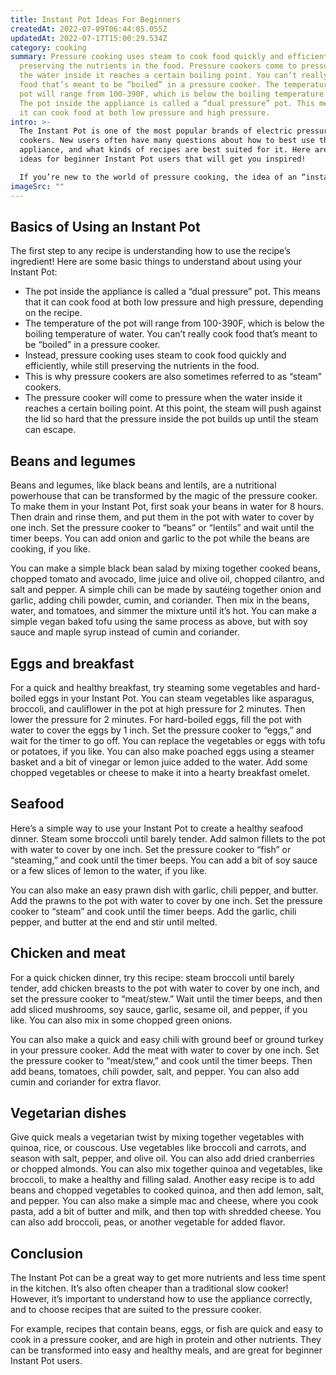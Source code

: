 ```yaml
---
title: Instant Pot Ideas For Beginners
createdAt: 2022-07-09T06:44:05.055Z
updatedAt: 2022-07-17T15:00:29.534Z
category: cooking
summary: Pressure cooking uses steam to cook food quickly and efficiently, while
  preserving the nutrients in the food. Pressure cookers come to pressure when
  the water inside it reaches a certain boiling point. You can’t really cook
  food that’s meant to be “boiled” in a pressure cooker. The temperature of the
  pot will range from 100-390F, which is below the boiling temperature of water.
  The pot inside the appliance is called a “dual pressure” pot. This means that
  it can cook food at both low pressure and high pressure.
intro: >-
  The Instant Pot is one of the most popular brands of electric pressure
  cookers. New users often have many questions about how to best use this
  appliance, and what kinds of recipes are best suited for it. Here are some
  ideas for beginner Instant Pot users that will get you inspired! 

  If you’re new to the world of pressure cooking, the idea of an “instant” pot may seem a little strange at first. However, using an Instant Pot (or any electric pressure cooker) can save you time while also preserving more nutrients in your food. So let’s take a look at some simple ideas for beginners who are just getting started with their Instant Pot and want to try some easy recipes!
imageSrc: ""
---
```


## Basics of Using an Instant Pot

The first step to any recipe is understanding how to use the recipe’s ingredient! Here are some basic things to understand about using your Instant Pot:

- The pot inside the appliance is called a “dual pressure” pot. This means that it can cook food at both low pressure and high pressure, depending on the recipe.
- The temperature of the pot will range from 100-390F, which is below the boiling temperature of water. You can’t really cook food that’s meant to be “boiled” in a pressure cooker.
- Instead, pressure cooking uses steam to cook food quickly and efficiently, while still preserving the nutrients in the food.
- This is why pressure cookers are also sometimes referred to as “steam” cookers.
- The pressure cooker will come to pressure when the water inside it reaches a certain boiling point. At this point, the steam will push against the lid so hard that the pressure inside the pot builds up until the steam can escape.

## Beans and legumes

Beans and legumes, like black beans and lentils, are a nutritional powerhouse that can be transformed by the magic of the pressure cooker. To make them in your Instant Pot, first soak your beans in water for 8 hours. Then drain and rinse them, and put them in the pot with water to cover by one inch. Set the pressure cooker to “beans” or “lentils” and wait until the timer beeps. You can add onion and garlic to the pot while the beans are cooking, if you like.

You can make a simple black bean salad by mixing together cooked beans, chopped tomato and avocado, lime juice and olive oil, chopped cilantro, and salt and pepper. A simple chili can be made by sautéing together onion and garlic, adding chili powder, cumin, and coriander. Then mix in the beans, water, and tomatoes, and simmer the mixture until it’s hot. You can make a simple vegan baked tofu using the same process as above, but with soy sauce and maple syrup instead of cumin and coriander.

## Eggs and breakfast

For a quick and healthy breakfast, try steaming some vegetables and hard-boiled eggs in your Instant Pot. You can steam vegetables like asparagus, broccoli, and cauliflower in the pot at high pressure for 2 minutes. Then lower the pressure for 2 minutes. For hard-boiled eggs, fill the pot with water to cover the eggs by 1 inch. Set the pressure cooker to “eggs,” and wait for the timer to go off. You can replace the vegetables or eggs with tofu or potatoes, if you like. You can also make poached eggs using a steamer basket and a bit of vinegar or lemon juice added to the water. Add some chopped vegetables or cheese to make it into a hearty breakfast omelet.

## Seafood

Here’s a simple way to use your Instant Pot to create a healthy seafood dinner. Steam some broccoli until barely tender. Add salmon fillets to the pot with water to cover by one inch. Set the pressure cooker to “fish” or “steaming,” and cook until the timer beeps. You can add a bit of soy sauce or a few slices of lemon to the water, if you like.

You can also make an easy prawn dish with garlic, chili pepper, and butter. Add the prawns to the pot with water to cover by one inch. Set the pressure cooker to “steam” and cook until the timer beeps. Add the garlic, chili pepper, and butter at the end and stir until melted.

## Chicken and meat

For a quick chicken dinner, try this recipe: steam broccoli until barely tender, add chicken breasts to the pot with water to cover by one inch, and set the pressure cooker to “meat/stew.” Wait until the timer beeps, and then add sliced mushrooms, soy sauce, garlic, sesame oil, and pepper, if you like. You can also mix in some chopped green onions.

You can also make a quick and easy chili with ground beef or ground turkey in your pressure cooker. Add the meat with water to cover by one inch. Set the pressure cooker to “meat/stew,” and cook until the timer beeps. Then add beans, tomatoes, chili powder, salt, and pepper. You can also add cumin and coriander for extra flavor.

## Vegetarian dishes

Give quick meals a vegetarian twist by mixing together vegetables with quinoa, rice, or couscous. Use vegetables like broccoli and carrots, and season with salt, pepper, and olive oil. You can also add dried cranberries or chopped almonds. You can also mix together quinoa and vegetables, like broccoli, to make a healthy and filling salad. Another easy recipe is to add beans and chopped vegetables to cooked quinoa, and then add lemon, salt, and pepper. You can also make a simple mac and cheese, where you cook pasta, add a bit of butter and milk, and then top with shredded cheese. You can also add broccoli, peas, or another vegetable for added flavor.

## Conclusion

The Instant Pot can be a great way to get more nutrients and less time spent in the kitchen. It’s also often cheaper than a traditional slow cooker! However, it’s important to understand how to use the appliance correctly, and to choose recipes that are suited to the pressure cooker.

For example, recipes that contain beans, eggs, or fish are quick and easy to cook in a pressure cooker, and are high in protein and other nutrients. They can be transformed into easy and healthy meals, and are great for beginner Instant Pot users.

